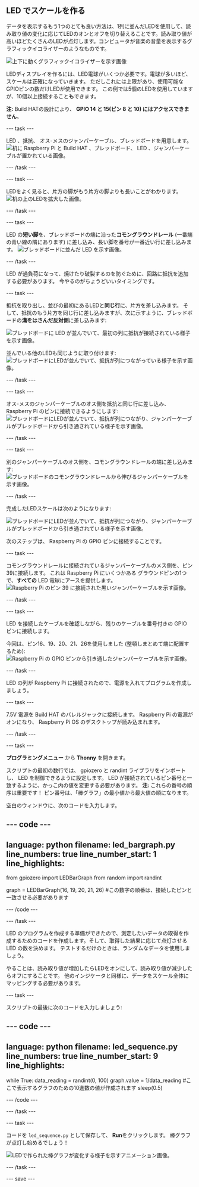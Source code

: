 ## LED でスケールを作る

データを表示するもう1つのとても良い方法は、1列に並んだLEDを使用して、読み取り値の変化に応じてLEDのオンとオフを切り替えることです。読み取り値が高いほどたくさんのLEDが点灯します。コンピュータが音楽の音量を表示するグラフィックイコライザーのようなものです。

![上下に動くグラフィックイコライザーを示す画像](https://media.giphy.com/media/Hzt1XTt6gilFlK8Oea/giphy.gif)

LEDディスプレイを作るには、LED電球がいくつか必要です。電球が多いほど、スケールは正確になっていきます。 ただしこれには上限があり、使用可能なGPIOピンの数だけLEDが使用できます。 この例では5個のLEDを使用していますが、10個以上接続すること**も**できます。

**注:** Build HATの設計により、 **GPIO 14 と 15(ピン 8 と 10) にはアクセスできません**。

--- task ---

LED 、抵抗、 オス-メスのジャンパーケーブル、ブレッドボードを用意します。 ![机に Raspberry Pi と Build HAT 、ブレッドボード、 LED 、ジャンパーケーブルが置かれている画像。](images/LEDbuild1.jpg)

--- /task ---

--- task ---

LEDをよく見ると、片方の脚がもう片方の脚よりも長いことがわかります。 ![机の上のLEDを拡大した画像。](images/LEDbuild2.jpg)

--- /task ---

--- task ---

LED の**短い脚**を、ブレッドボードの端に沿った**コモングラウンドレール** (一番端の青い線の隣にあります) に差し込み、長い脚を番号が一番近い行に差し込みます。 ![ブレッドボードに並んだ LED を示す画像。](images/LEDbuild3.jpg)

--- /task ---

LED が過負荷になって、焼けたり破裂するのを防ぐために、回路に抵抗を追加する必要があります。 今やるのがちょうどいいタイミングです。

--- task ---

抵抗を取り出し、並びの最初にあるLEDと**同じ行**に、片方を差し込みます。 そして、抵抗のもう片方を同じ行に差し込みますが、次に示すように、ブレッドボードの**溝をはさんだ反対側**に差し込みます:

![ブレッドボードに LED が並んでいて、最初の列に抵抗が接続されている様子を示す画像。](images/LEDbuild4.jpg)

並んでいる他のLEDも同じように取り付けます: ![ブレッドボードにLEDが並んでいて、抵抗が列につながっている様子を示す画像。](images/LEDbuildX.jpg)

--- /task ---

--- task ---

オス-メスのジャンパーケーブルのオス側を抵抗と同じ行に差し込み、 Raspberry Pi のピンに接続できるようにします: ![ブレッドボードにLEDが並んでいて、抵抗が列につながり、ジャンパーケーブルがブレッドボードから引き通されている様子を示す画像。](images/LEDbuild5.jpg)

--- /task ---

--- task ---

別のジャンパーケーブルのオス側を、コモングラウンドレールの端に差し込みます: ![ブレッドボードのコモングラウンドレールから伸びるジャンパーケーブルを示す画像。](images/LEDbuild6.jpg)

--- /task ---

完成したLEDスケールは次のようになります:

![ブレッドボードにLEDが並んでいて、抵抗が列につながり、ジャンパーケーブルがブレッドボードから引き通されている様子を示す画像。](images/LEDbuild7.jpg)

次のステップは、 Raspberry Pi の GPIO ピンに接続することです。

--- task ---

コモングラウンドレールに接続されているジャンパーケーブルのメス側を、ピン39に接続します。 これは Raspberry Pi にいくつかある グラウンドピンの1つで、**すべての** LED 電球にアースを提供します。 ![Raspberry Pi のピン 39 に接続された黒いジャンパーケーブルを示す画像。](images/LEDbuild9.jpg)

--- /task ---

--- task ---

LED を接続したケーブルを確認しながら、残りのケーブルを番号付きの GPIO ピンに接続します。

今回は、ピン16、19、20、21、26を使用しました (整頓しまとめて端に配置するため): ![Raspberry Pi の GPIO ピンから引き通したジャンパーケーブルを示す画像。](images/LEDbuild10.jpg)

--- /task ---

LED の列が Raspberry Pi に接続されたので、電源を入れてプログラムを作成しましょう。

--- task ---

7.5V 電源を Build HAT のバレルジャックに接続します。 Raspberry Pi の電源がオンになり、 Raspberry Pi OS のデスクトップが読み込まれます。

--- /task ---

--- task ---

**プログラミングメニュー** から **Thonny** を開きます。

スクリプトの最初の数行では、 gpiozero と randint ライブラリをインポートし、 LED を制御できるように設定します。 LED が接続されているピン番号と一致するように、かっこ内の値を変更する必要があります。 **注:** これらの番号の順序は重要です！ ピン番号は、「棒グラフ」の最小値から最大値の順になります。

空白のウィンドウに、次のコードを入力します。

--- code ---
---
language: python 
filename: led_bargraph.py 
line_numbers: true 
line_number_start: 1
line_highlights:
---
from gpiozero import LEDBarGraph 
from random import randint

graph = LEDBarGraph(16, 19, 20, 21, 26) #この数字の順番は、接続したピンと一致させる必要があります

--- /code ---

--- /task ---

LED のプログラムを作成する準備ができたので、測定したいデータの取得を作成するためのコードを作成します。そして、取得した結果に応じて点灯させる LED の数を決めます。 テストするだけのときは、ランダムなデータを使用しましょう。

やることは、読み取り値が増加したらLEDをオンにして、読み取り値が減少したらオフにすることです。 他のインジケータと同様に、データをスケール全体にマッピングする必要があります。

--- task ---

スクリプトの最後に次のコードを入力しましょう:

--- code ---
---
language: python 
filename: led_sequence.py 
line_numbers: true 
line_number_start: 9
line_highlights:
---
while True: 
    data_reading = randint(0, 100) 
    graph.value = 1/data_reading #ここで表示するグラフのための10進数の値が作成されます 
    sleep(0.5)
    
--- /code ---

--- /task ---

--- task ---

コードを `led_sequence.py` として保存して、 **Run**をクリックします。 棒グラフが点灯し始めるでしょう！

![LEDで作られた棒グラフが変化する様子を示すアニメーション画像。](images/LEDbuild.gif)

--- /task ---

--- save ---
